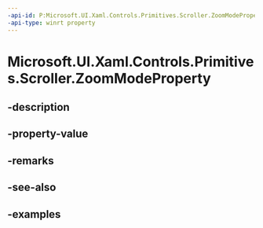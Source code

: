 ```yaml
---
-api-id: P:Microsoft.UI.Xaml.Controls.Primitives.Scroller.ZoomModeProperty
-api-type: winrt property
---
```


# Microsoft.UI.Xaml.Controls.Primitives.Scroller.ZoomModeProperty

<!--
public static Microsoft.UI.Xaml.DependencyProperty ZoomModeProperty { get; }
-->


## -description

## -property-value

## -remarks

## -see-also

## -examples


